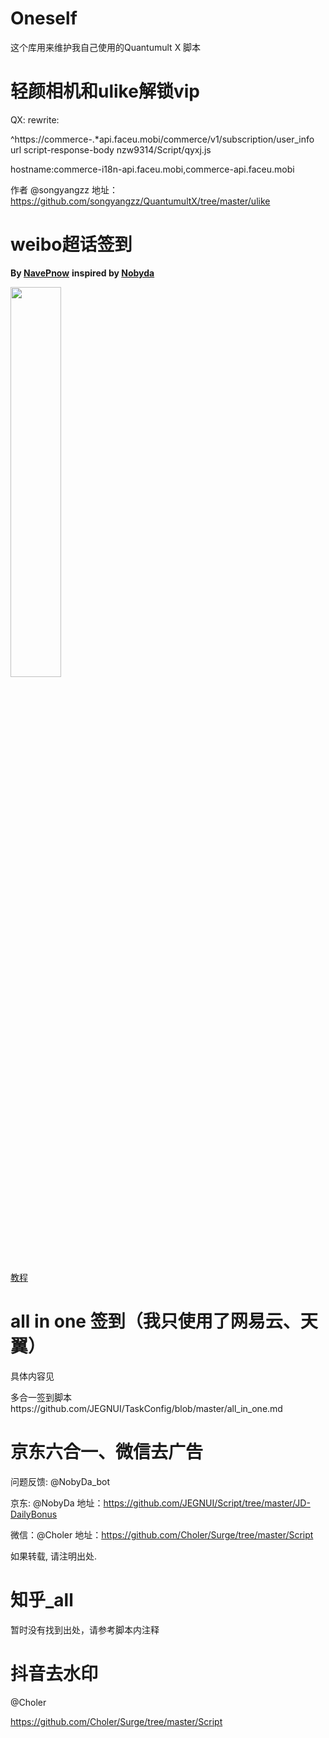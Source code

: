 # Oneself

这个库用来维护我自己使用的Quantumult X 脚本

# 轻颜相机和ulike解锁vip

QX: rewrite:

^https://commerce-.*api.faceu.mobi/commerce/v1/subscription/user_info url script-response-body nzw9314/Script/qyxj.js

hostname:commerce-i18n-api.faceu.mobi,commerce-api.faceu.mobi

作者 @songyangzz 地址： https://github.com/songyangzz/QuantumultX/tree/master/ulike

# weibo超话签到
**By [NavePnow](https://github.com/NavePnow)**
**inspired by [Nobyda](https://t.me/nubida)**

<img src="https://cdn.jsdelivr.net/gh/NavePnow/blog_photo@private/IMG_1189.JPG" height="40%" width="40%">

[教程](https://nave.work/微博超话自动签到脚本.html)

# all in one 签到（我只使用了网易云、天翼）

具体内容见

多合一签到脚本https://github.com/JEGNUI/TaskConfig/blob/master/all_in_one.md

# 京东六合一、微信去广告

问题反馈: @NobyDa_bot

京东: @NobyDa 地址：https://github.com/JEGNUI/Script/tree/master/JD-DailyBonus

微信：@Choler 地址：https://github.com/Choler/Surge/tree/master/Script

如果转载, 请注明出处.

# 知乎_all

暂时没有找到出处，请参考脚本内注释

# 抖音去水印

@Choler

https://github.com/Choler/Surge/tree/master/Script
